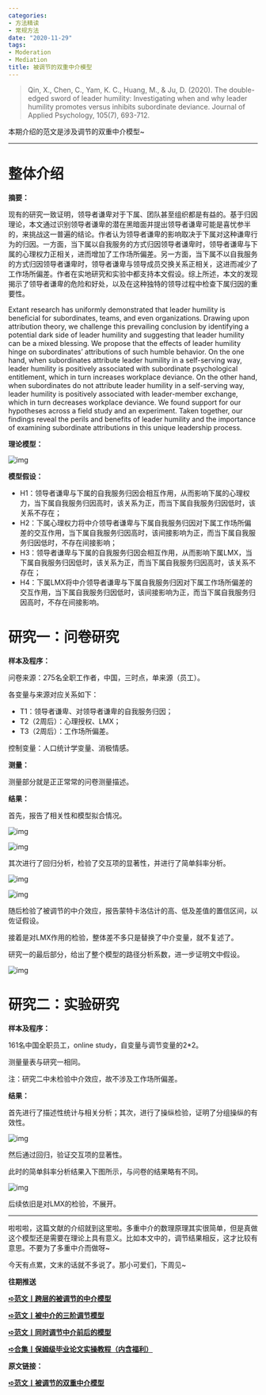 ```yaml
---
categories:
- 方法精读
- 常规方法
date: "2020-11-29"
tags:
- Moderation
- Mediation
title: 被调节的双重中介模型
---
```

>Qin, X., Chen, C., Yam, K. C., Huang, M., & Ju, D. (2020). The double-edged sword of leader humility: Investigating when and why leader humility promotes versus inhibits subordinate deviance. Journal of Applied Psychology, 105(7), 693-712.

<!--more-->

本期介绍的范文是涉及调节的双重中介模型~

---

# **整体介绍**

**摘要：**

现有的研究一致证明，领导者谦卑对于下属、团队甚至组织都是有益的。基于归因理论，本文通过识别领导者谦卑的潜在黑暗面并提出领导者谦卑可能是喜忧参半的，来挑战这一普遍的结论。作者认为领导者谦卑的影响取决于下属对这种谦卑行为的归因。一方面，当下属以自我服务的方式归因领导者谦卑时，领导者谦卑与下属的心理权力正相关，进而增加了工作场所偏差。另一方面，当下属不以自我服务的方式归因领导者谦卑时，领导者谦卑与领导成员交换关系正相关，这进而减少了工作场所偏差。作者在实地研究和实验中都支持本文假设。综上所述，本文的发现揭示了领导者谦卑的危险和好处，以及在这种独特的领导过程中检查下属归因的重要性。

Extant research has uniformly demonstrated that leader humility is beneficial for subordinates, teams, and even organizations. Drawing upon attribution theory, we challenge this prevailing conclusion by identifying a potential dark side of leader humility and suggesting that leader humility can be a mixed blessing. We propose that the effects of leader humility hinge on subordinates’ attributions of such humble behavior. On the one hand, when subordinates attribute leader humility in a self-serving way, leader humility is positively associated with subordinate psychological entitlement, which in turn increases workplace deviance. On the other hand, when subordinates do not attribute leader humility in a self-serving way, leader humility is positively associated with leader-member exchange, which in turn decreases workplace deviance. We found support for our hypotheses across a field study and an experiment. Taken together, our findings reveal the perils and benefits of leader humility and the importance of examining subordinate attributions in this unique leadership process.

**理论模型：**

![img](https://tie-1315290370.cos.ap-beijing.myqcloud.com/TIE/202309112052040.png)

**模型假设：**

- H1：领导者谦卑与下属的自我服务归因会相互作用，从而影响下属的心理权力，当下属自我服务归因高时，该关系为正，而当下属自我服务归因低时，该关系不存在；
- H2：下属心理权力将中介领导者谦卑与下属自我服务归因对下属工作场所偏差的交互作用，当下属自我服务归因高时，该间接影响为正，而当下属自我服务归因低时，不存在间接影响；
- H3：领导者谦卑与下属的自我服务归因会相互作用，从而影响下属LMX，当下属自我服务归因低时，该关系为正，而当下属自我服务归因高时，该关系不存在；
- H4：下属LMX将中介领导者谦卑与下属自我服务归因对下属工作场所偏差的交互作用，当下属自我服务归因低时，该间接影响为正，而当下属自我服务归因高时，不存在间接影响。


# **研究一：问卷研究**

**样本及程序：**

问卷来源：275名全职工作者，中国，三时点，单来源（员工）。

各变量与来源对应关系如下：

- T1：领导者谦卑、对领导者谦卑的自我服务归因；
- T2（2周后）：心理授权、LMX；
- T3（2周后）：工作场所偏差。

控制变量：人口统计学变量、消极情感。

**测量：**

测量部分就是正正常常的问卷测量描述。

**结果：**

首先，报告了相关性和模型拟合情况。

![img](https://tie-1315290370.cos.ap-beijing.myqcloud.com/TIE/202309112052803.png)

![img](https://tie-1315290370.cos.ap-beijing.myqcloud.com/TIE/202309112052366.png)

其次进行了回归分析，检验了交互项的显著性，并进行了简单斜率分析。

![img](https://tie-1315290370.cos.ap-beijing.myqcloud.com/TIE/202309112052840.png)

![img](https://tie-1315290370.cos.ap-beijing.myqcloud.com/TIE/202309112052677.png)

随后检验了被调节的中介效应，报告蒙特卡洛估计的高、低及差值的置信区间，以佐证假设。

接着是对LMX作用的检验，整体差不多只是替换了中介变量，就不复述了。

研究一的最后部分，给出了整个模型的路径分析系数，进一步证明文中假设。

![img](https://tie-1315290370.cos.ap-beijing.myqcloud.com/TIE/202309112052734.png)

# **研究二：实验研究**

**样本及程序：**

161名中国全职员工，online study，自变量与调节变量的2*2。

测量量表与研究一相同。

注：研究二中未检验中介效应，故不涉及工作场所偏差。

**结果：**

首先进行了描述性统计与相关分析；其次，进行了操纵检验，证明了分组操纵的有效性。

![img](https://tie-1315290370.cos.ap-beijing.myqcloud.com/TIE/202309112053859.png)

然后通过回归，验证交互项的显著性。

此时的简单斜率分析结果入下图所示，与问卷的结果略有不同。

![img](https://tie-1315290370.cos.ap-beijing.myqcloud.com/TIE/202309112053600.png)

后续依旧是对LMX的检验，不展开。

------

啦啦啦，这篇文献的介绍就到这里啦。多重中介的数理原理其实很简单，但是真做这个模型还是需要在理论上具有意义。比如本文中的，调节结果相反，这才比较有意思。不要为了多重中介而做呀~

今天有点累，文末的话就不多说了。那小可爱们，下周见~



**往期推送**

**[➪范文丨跨层的被调节的中介模型](https://mp.weixin.qq.com/s?__biz=MzIwMDk1OTM2OQ==&mid=2247485569&idx=1&sn=03215c7b4977e0a05d49276a8db8b84c&chksm=96f47c67a183f5718ce8e47076fc2dda7a74e04b873b4581e45f97dba1bacf98fe83cf60fa9c&token=63758417&lang=zh_CN&scene=21#wechat_redirect)**

**[➪范文丨被中介的三阶调节模型](https://mp.weixin.qq.com/s?__biz=MzIwMDk1OTM2OQ==&mid=2247485685&idx=1&sn=8105590f688682b7f9c0ceaab71ee384&chksm=96f47c13a183f50562c3eb769695172464a0d5da5939ef7b1be50b5901eea5e7f010864e0331&token=993907874&lang=zh_CN&scene=21#wechat_redirect)**

**[➪范文丨同时调节中介前后的模型](https://mp.weixin.qq.com/s?__biz=MzIwMDk1OTM2OQ==&mid=2247485737&idx=1&sn=d4fceb03a0d0c4e827a43ee726307b42&chksm=96f47dcfa183f4d9bb2ed394d8ad0013c5da87d52068b105e9412ef9f074e37ab3e53e09a08d&token=698506762&lang=zh_CN#rd)**

**[➪合集丨保姆级毕业论文实操教程（内含福利）](https://mp.weixin.qq.com/s?__biz=MzIwMDk1OTM2OQ==&mid=2247485343&idx=1&sn=d99456fc386248f9ac26fdfddf5376c9&chksm=96f47379a183fa6f339773e5ae8442811954f233fb300afa67e3aef6f5c2bb36dbefc3c96bd2&token=491662985&lang=zh_CN&scene=21#wechat_redirect)**

**原文链接：**

**[➪范文丨被调节的双重中介模型](https://mp.weixin.qq.com/s?__biz=MzIwMDk1OTM2OQ==&mid=2247485713&idx=1&sn=ef4a2a2ffe951a42248d96fd6d970e43&chksm=96f47df7a183f4e172978aacd0fb7dc61ce498cd52997533350c2c15acc6486c0ef453493fff&token=993907874&lang=zh_CN&scene=21#wechat_redirect)**
